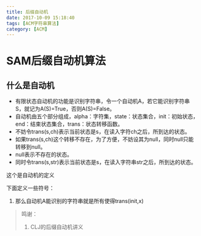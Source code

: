 ```yaml
---
title: 后缀自动机
date: 2017-10-09 15:18:40
tags: [ACM字符串算法]
category: [ACM]
---
```


# SAM后缀自动机算法

## 什么是自动机
* 有限状态自动机的功能是识别字符串，令一个自动机A，若它能识别字符串S，就记为A(S)=True，否则A(S)=False。
* 自动机由五个部分组成，alpha：字符集，state：状态集合，init：初始状态，end：结束状态集合，trans：状态转移函数。
* 不妨令trans(s,ch)表示当前状态是s，在读入字符ch之后，所到达的状态。
* 如果trans(s,ch)这个转移不存在，为了方便，不妨设其为null，同时null只能转移到null。
* null表示不存在的状态。
* 同时令trans(s,str)表示当前状态是s，在读入字符串str之后，所到达的状态。

这个是自动机的定义

下面定义一些符号：
1. 那么自动机A能识别的字符串就是所有使得trans(init,x) 












> 鸣谢：
> 1. CLJ的后缀自动机讲义
